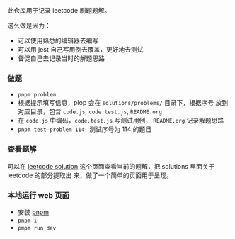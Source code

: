 此仓库用于记录 leetcode 刷题题解。

这么做是因为：

- 可以使用熟悉的编辑器去编写
- 可以用 jest 自己写用例去覆盖，更好地去测试
- 督促自己去记录当时的解题思路

### 做题
  - `pnpm problem`
  - 根据提示填写信息，plop 会在 `solutions/problems/` 目录下，根据序号
    放到对应目录，包含 `code.js`, `code.test.js`, `README.org`
  - 在 `code.js` 中编码，`code.test.js` 写测试用例， `README.org` 记录解题思路
  - `pnpm test-problem 114-` 测试序号为 114 的题目

### 查看题解

  可以在 [leetcode solution](https://leetcode-spike-leung.vercel.app/)
  这个页面查看当前的题解，把 solutions 里面关于 leetcode 的部分提取出
  来，做了一个简单的页面用于呈现。

### 本地运行 web 页面
  - 安装 [pnpm](https://pnpm.io/)
  - `pnpm i`
  - `pmpm run dev`

